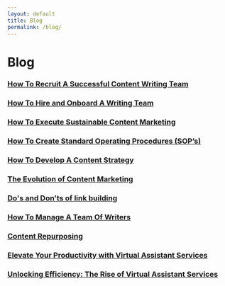 ```yaml
---
layout: default
title: Blog
permalink: /blog/
---
```


<h1>Blog</h1>	    	

<h3><a href="{{site.url}}/how-to-recruit-a-successful-content-writing-team">How To Recruit A Successful Content Writing Team</a></h3>
<h3><a href="{{site.url}}/how-to-hire-and-onboard-a-writing-team">How To Hire and Onboard A Writing Team</a></h3>

<h3><a href="{{site.url}}/how-execute-sustainable-content-marketing">How To Execute Sustainable Content Marketing</a></h3>
<h3><a href="{{site.url}}/how-to-create-standard-operating-procedures-sops">How To Create Standard Operating Procedures (SOP’s)</a></h3>
<h3><a href="{{site.url}}/how-to-develop-a-content-strategy">How To Develop A Content Strategy</a></h3>
<h3><a href="{{site.url}}/the-evolution-of-content-marketing">The Evolution of Content Marketing</a></h3>

<h3><a href="{{site.url}}/dos-and-donts-of-link-building">Do's and Don'ts of link building</a></h3>
<h3><a href="{{site.url}}/how-to-manage-a-team-of-writers">How To Manage A Team Of Writers</a></h3>
<h3><a href="{{site.url}}/content-repurposing">Content Repurposing</a></h3>

<h3><a href="{{site.url}}/elevate-your-productivity-with-virtual-assistant-services">Elevate Your Productivity with Virtual Assistant Services</a></h3>

<h3><a href="{{site.url}}/unlocking efficiency-the-rise-of-virtual-assistant-services">Unlocking Efficiency: The Rise of Virtual Assistant Services</a></h3>
